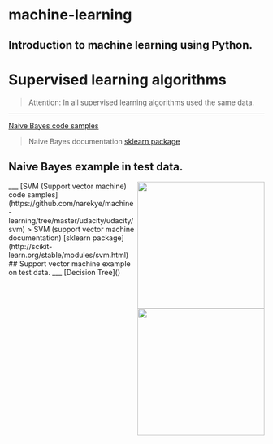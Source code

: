 # machine-learning
Introduction to machine learning using Python.
--

# Supervised learning algorithms

> Attention: In all supervised learning algorithms used the same data.

___
[Naive Bayes code samples](https://github.com/narekye/machine-learning/tree/master/udacity/udacity/naive_bayes)
> Naive Bayes documentation [sklearn package](http://scikit-learn.org/stable/modules/naive_bayes.html)
## Naive Bayes example in test data. 
<img src="https://github.com/narekye/machine_learning/blob/master/udacity/udacity/data/naive_bayes_classifier.png" align="right" width="250px" height="250px" />
___
[SVM (Support vector machine) code samples](https://github.com/narekye/machine-learning/tree/master/udacity/udacity/svm)
> SVM (support vector machine documentation) [sklearn package](http://scikit-learn.org/stable/modules/svm.html)
## Support vector machine example on test data.
<img src="https://github.com/narekye/machine_learning/blob/master/udacity/udacity/data/svm.png" align="right" width="250px" height="250px" />
___
[Decision Tree]()